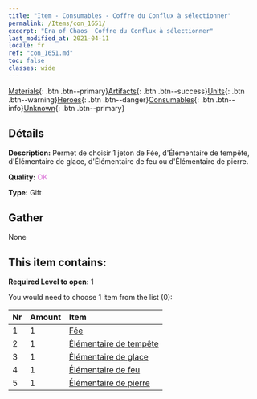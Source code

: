 ```yaml
---
title: "Item - Consumables - Coffre du Conflux à sélectionner"
permalink: /Items/con_1651/
excerpt: "Era of Chaos  Coffre du Conflux à sélectionner"
last_modified_at: 2021-04-11
locale: fr
ref: "con_1651.md"
toc: false
classes: wide
---
```

 [Materials](/fr/Items/){: .btn .btn--primary}[Artifacts](/fr/Items/Artifacts/){: .btn .btn--success}[Units](/fr/Items/Units/){: .btn .btn--warning}[Heroes](/fr/Items/Heroes/){: .btn .btn--danger}[Consumables](/fr/Items/Consumables/){: .btn .btn--info}[Unknown](/fr/Items/Unknown/){: .btn .btn--primary}

## Détails
 **Description:** Permet de choisir 1 jeton de Fée, d'Élémentaire de tempête, d'Élémentaire de glace, d'Élémentaire de feu ou d'Élémentaire de pierre.

 **Quality:** <span style="color: #DA70D6">OK</span>

 **Type:** Gift

## Gather

  None

## This item contains:

 **Required Level to open:** 1

 You would need to choose 1 item from the list (0):

  | Nr | Amount |     Item    |
  |:---|:-------|:------------|
  | 1 | 1 | [Fée](/fr/Items/unt_262/) | 
  | 2 | 1 | [Élémentaire de tempête](/fr/Items/unt_263/) | 
  | 3 | 1 | [Élémentaire de glace](/fr/Items/unt_264/) | 
  | 4 | 1 | [Élémentaire de feu](/fr/Items/unt_265/) | 
  | 5 | 1 | [Élémentaire de pierre](/fr/Items/unt_266/) | 
